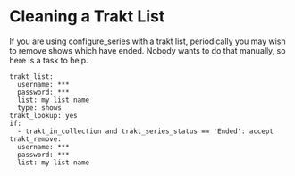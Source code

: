 # Cleaning a Trakt List
If you are using configure_series with a trakt list, periodically you may wish to remove shows which have ended. Nobody wants to do that manually, so here is a task to help.
```
trakt_list:
  username: ***
  password: ***
  list: my list name
  type: shows
trakt_lookup: yes
if:
  - trakt_in_collection and trakt_series_status == 'Ended': accept
trakt_remove:
  username: ***
  password: ***
  list: my list name
```